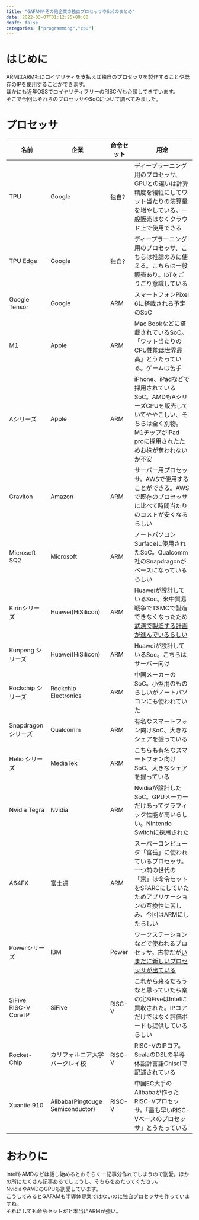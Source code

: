 ```yaml
---
title: "GAFAMやその他企業の独自プロセッサやSoCのまとめ"
date: 2022-03-07T01:12:25+09:00
draft: false
categories: ["programming","cpu"]
---
```



# はじめに
ARMはARM社にロイヤリティを支払えば独自のプロセッサを製作することや既存のIPを使用することができます。 \
ほかにも近年OSSでロイヤリティフリーのRISC-Vも台頭してきています。\
そこで今回はそれらのプロセッサやSoCについて調べてみました。

# プロセッサ

|名前|企業|命令セット|用途|
|---|---|---|---|
|TPU|Google|独自?|ディープラーニング用のプロセッサ、GPUとの違いは計算精度を犠牲にしてワット当たりの演算量を増やしている。一般販売はなくクラウド上で使用できる|
|TPU Edge|Google|独自?|ディープラーニング用のプロセッサ、こちらは推論のみに使える。こちらは一般販売あり。IoTをごりごり意識している|
|Google Tensor|Google|ARM|スマートフォンPixel 6に搭載される予定のSoC|
|M1|Apple|ARM|Mac Bookなどに搭載されているSoC。「ワット当たりのCPU性能は世界最高」とうたっている。ゲームは苦手|
|Aシリーズ|Apple|ARM|iPhone、iPadなどで採用されているSoC。AMDもAシリーズCPUを販売していてややこしい、そちらは全く別物。M1チップがiPad proに採用されたためお株が奪われないか不安|
|Graviton|Amazon|ARM|サーバー用プロセッサ。AWSで使用することができる。AWSで既存のプロセッサに比べて時間当たりのコストが安くなるらしい|
|Microsoft SQ2|Microsoft|ARM|ノートパソコンSurfaceに使用されたSoC。Qualcomm社のSnapdragonがベースになっているらしい|
|Kirinシリーズ|Huawei(HiSilicon)|ARM|Huaweiが設計しているSoc。米中貿易戦争でTSMCで製造できなくなったため[武漢で製造する計画が進んでいるらしい](https://iphone-mania.jp/news-378707/)|
|Kunpeng シリーズ|Huawei(HiSilicon)|ARM|Huaweiが設計しているSoc。こちらはサーバー向け|
|Rockchip シリーズ|Rockchip Electronics|ARM|中国メーカーのSoC。小型用のものらしいがノートパソコンにも使われていた|
|Snapdragon シリーズ|Qualcomm|ARM|有名なスマートフォン向けSoC、大きなシェアを握っている|
|Helio シリーズ|MediaTek|ARM|こちらも有名なスマートフォン向けSoC、大きなシェアを握っている|
|Nvidia Tegra|Nvidia|ARM|Nvidiaが設計したSoC。GPUメーカーだけあってグラフィック性能が高いらしい。Nintendo Switchに採用された|
|A64FX|富士通|ARM|スーパーコンピュータ「富岳」に使われているプロセッサ。一つ前の世代の「京」は命令セットをSPARCにしていたためアプリケーションの互換性に苦しみ、今回はARMにしたらしい|
|Powerシリーズ|IBM|Power|ワークステーションなどで使われるプロセッサ。古参だが[いまだに新しいプロセッサが出ている](https://www.ibm.com/blogs/systems/jp-ja/ibm-power-systems-announces-power10-processor/)|
|SiFive RISC-V Core IP |SiFive|RISC-V|これから来るだろうなと思っていたら案の定SiFiveはIntelに買収された。IPコアだけではなく評価ボードも提供しているらしい|
|Rocket-Chip|カリフォルニア大学バークレイ校|RISC-V|RISC-VのIPコア。ScalaのDSLの半導体設計言語Chiselで記述されている|
|Xuantie 910|Alibaba(Pingtouge Semiconductor)|RISC-V|中国EC大手のAlibabaが作ったRISC-Vプロセッサ。「最も早いRISC-Vベースのプロセッサ」とうたっている|


# おわりに
IntelやAMDなどは話し始めるとおそらく一記事分作れてしまうので割愛。ほかの所にたくさん記事あるでしょうし、そちらをあたってください。\
NvidiaやAMDのGPUも割愛しています。\
こうしてみるとGAFAMも半導体専業ではないのに独自プロセッサを作っていますね。\
それにしても命令セットだと本当にARMが強い。
